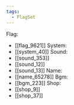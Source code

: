 ```yaml
---
tags:
  - FlagSet
---
```

Flag:
- [[flag_9621]]
System:
- [[system_40]]
Sound:
- [[sound_353]]
- [[sound_12]]
- [[sound_13]]
Name:
- [[name_65278]]
Bgm:
- [[bgm_223]]
Shop:
- [[shop_9]]
- [[shop_37]]
